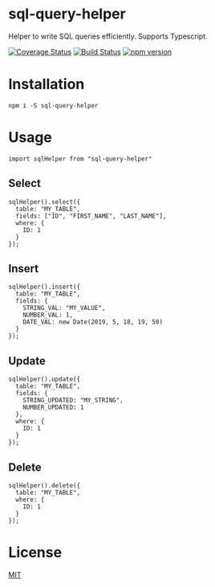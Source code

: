 # sql-query-helper
Helper to write SQL queries efficiently. Supports Typescript.

[![Coverage Status](https://coveralls.io/repos/github/Sangrene/sql-query-helper/badge.svg?branch=master)](https://coveralls.io/github/Sangrene/sql-query-helper?branch=master)
[![Build Status](https://travis-ci.org/Sangrene/sql-query-helper.svg?branch=master)](https://travis-ci.org/Sangrene/sql-query-helper)
[![npm version](https://badge.fury.io/js/sql-query-helper.svg)](https://badge.fury.io/js/sql-query-helper)

# Installation
`npm i -S sql-query-helper`

# Usage
`import sqlHelper from "sql-query-helper"`
## Select
````
sqlHelper().select({
  table: "MY_TABLE",
  fields: ["ID", "FIRST_NAME", "LAST_NAME"],
  where: {
    ID: 1
  }
});
````

## Insert
````
sqlHelper().insert({
  table: "MY_TABLE",
  fields: {
    STRING_VAL: "MY_VALUE",
    NUMBER_VAL: 1,
    DATE_VAL: new Date(2019, 5, 18, 19, 50)
  }
});
`````

## Update
````
sqlHelper().update({
  table: "MY_TABLE",
  fields: {
    STRING_UPDATED: "MY_STRING",
    NUMBER_UPDATED: 1
  },
  where: {
    ID: 1
  }
});
````

## Delete
````
sqlHelper().delete({
  table: "MY_TABLE",
  where: {
    ID: 1
  }
});
````

# License
[MIT](https://github.com/Sangrene/sql-query-helper/blob/master/LICENSE)
